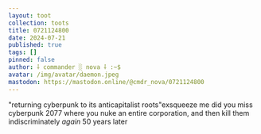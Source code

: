 ```yaml
---
layout: toot
collection: toots
title: 0721124800
date: 2024-07-21
published: true
tags: []
pinned: false
author: ⸸ commander ░ nova ⸸ :~$
avatar: /img/avatar/daemon.jpeg
mastodon: https://mastodon.online/@cmdr_nova/0721124800
---
```


"returning cyberpunk to its anticapitalist roots"exsqueeze me did you miss cyberpunk 2077 where you nuke an entire corporation, and then kill them indiscriminately _again_ 50 years later
